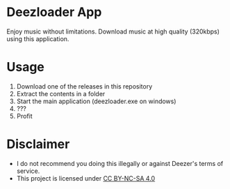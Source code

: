 # Deezloader App
Enjoy music without limitations. Download music at high quality (320kbps) using this application.

# Usage
1. Download one of the releases in this repository
2. Extract the contents in a folder
3. Start the main application (deezloader.exe on windows)
4. ???
5. Profit

# Disclaimer
* I do not recommend you doing this illegally or against Deezer's terms of service.
* This project is licensed under [CC BY-NC-SA 4.0](https://creativecommons.org/licenses/by-nc-sa/4.0/)
